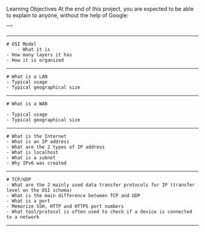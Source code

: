 Learning Objectives
At the end of this project, you are expected to be able to explain to anyone, without the help of Google:

''''

---

    # OSI Model
       	- What it is
	- How many layers it has
	- How it is organized
---
    # What is a LAN
	- Typical usage
	- Typical geographical size
---   
    # What is a WAN
		
	- Typical usage
	- Typical geographical size
----
    # What is the Internet
	- What is an IP address
	- What are the 2 types of IP address
	- What is localhost
	- What is a subnet
	- Why IPv6 was created
---
    # TCP/UDP
	- What are the 2 mainly used data transfer protocols for IP (transfer level on the OSI schema)
	- What is the main difference between TCP and UDP
	- What is a port
	- Memorize SSH, HTTP and HTTPS port numbers
	- What tool/protocol is often used to check if a device is connected to a network
---
